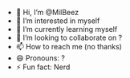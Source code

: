 - 👋 Hi, I’m @MilBeez
- 👀 I’m interested in myself
- 🌱 I’m currently learning myself
- 💞️ I’m looking to collaborate on ?
- 📫 How to reach me (no thanks)
- 😄 Pronouns: ?
- ⚡ Fun fact: Nerd

<!---
MilBeez/MilBeez is a ✨ special ✨ repository because its `README.md` (this file) appears on your GitHub profile.
You can click the Preview link to take a look at your changes.
--->
